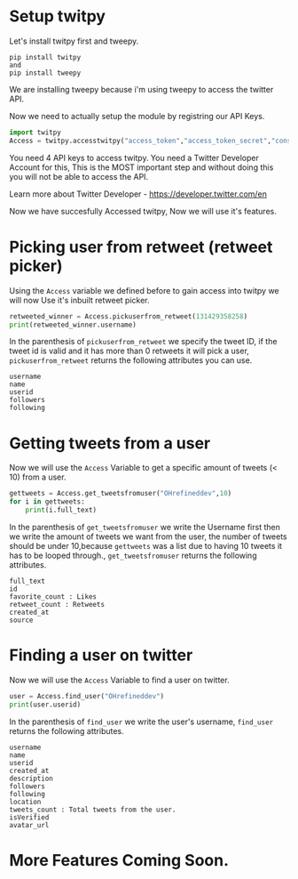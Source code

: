 # Setup twitpy
Let's install twitpy first and tweepy.
```
pip install twitpy
and 
pip install tweepy
```
We are installing tweepy because i'm using tweepy to access the twitter API.

Now we need to actually setup the module by registring our API Keys.

```python 
import twitpy
Access = twitpy.accesstwitpy("access_token","access_token_secret","consumer_key","consumer_key_secret")
```
You need 4 API keys to access twitpy. You need a Twitter Developer Account for this, This is the MOST important step and without doing this you will not be able to access the API.

Learn more about Twitter Developer - https://developer.twitter.com/en

Now we have succesfully Accessed twitpy, Now we will use it's features.

# Picking user from retweet (retweet picker)

Using the `Access` variable we defined before to gain access into twitpy we will now Use it's inbuilt retweet picker.

```python
retweeted_winner = Access.pickuserfrom_retweet(131429358258)
print(retweeted_winner.username)
```
In the parenthesis of `pickuserfrom_retweet` we specify the tweet ID, if the tweet id is valid and it has more than 0 retweets it will pick a user, `pickuserfrom_retweet` returns the following attributes you can use.

```
username
name
userid
followers
following
```

# Getting tweets from a user

Now we will use the `Access` Variable to get a specific amount of tweets (< 10) from a user.

```python
gettweets = Access.get_tweetsfromuser("OHrefineddev",10)
for i in gettweets:
    print(i.full_text)
```
In the parenthesis of `get_tweetsfromuser` we write the Username first then we write the amount of tweets we want from the user, the number of tweets should be under 10,because `gettweets` was a list due to having 10 tweets it has to be looped through., `get_tweetsfromuser` returns the following attributes.

```
full_text
id
favorite_count : Likes
retweet_count : Retweets
created_at
source
```

# Finding a user on twitter

Now we will use the `Access` Variable to find a user on twitter.

```python
user = Access.find_user("OHrefineddev")
print(user.userid)
```
In the parenthesis of `find_user` we write the user's username, `find_user` returns the following attributes.

```
username
name
userid
created_at
description
followers
following
location 
tweets_count : Total tweets from the user.
isVerified
avatar_url
```

# More Features Coming Soon.

